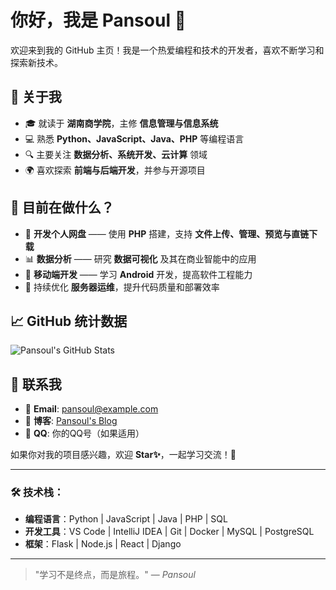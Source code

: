 # 你好，我是 Pansoul 👋

欢迎来到我的 GitHub 主页！我是一个热爱编程和技术的开发者，喜欢不断学习和探索新技术。  

## 🚀 关于我
- 🎓 就读于 **湖南商学院**，主修 **信息管理与信息系统**  
- 💻 熟悉 **Python、JavaScript、Java、PHP** 等编程语言  
- 🔍 主要关注 **数据分析、系统开发、云计算** 领域  
- 🌍 喜欢探索 **前端与后端开发**，并参与开源项目  

## 🌱 目前在做什么？
- 📌 **开发个人网盘** —— 使用 **PHP** 搭建，支持 **文件上传、管理、预览与直链下载**  
- 📊 **数据分析** —— 研究 **数据可视化** 及其在商业智能中的应用  
- 📱 **移动端开发** —— 学习 **Android** 开发，提高软件工程能力  
- 🔧 持续优化 **服务器运维**，提升代码质量和部署效率  

## 📈 GitHub 统计数据
![Pansoul's GitHub Stats](https://github-readme-stats.vercel.app/api?username=pansoul1&show_icons=true&count_private=true&hide=prs&theme=radical)  

## 📣 联系我
- 📧 **Email**: pansoul@example.com  
- 🔗 **博客**: [Pansoul's Blog](https://pansoul.blog)  
- 💬 **QQ**: 你的QQ号（如果适用）  

如果你对我的项目感兴趣，欢迎 **Star✨**，一起学习交流！🚀  

---

### 🛠 技术栈：
- **编程语言**：Python | JavaScript | Java | PHP | SQL  
- **开发工具**：VS Code | IntelliJ IDEA | Git | Docker | MySQL | PostgreSQL  
- **框架**：Flask | Node.js | React | Django  

---

> "学习不是终点，而是旅程。" — *Pansoul*
